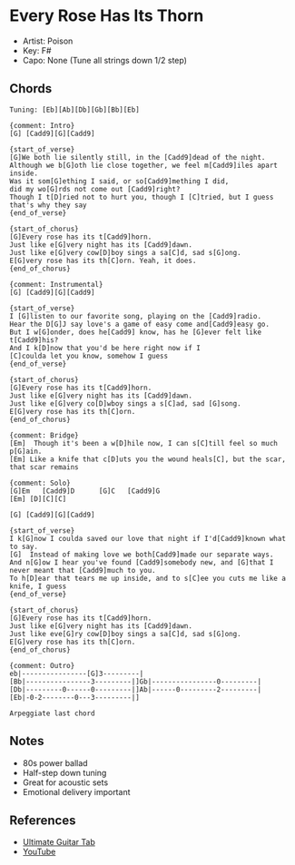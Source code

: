# Every Rose Has Its Thorn
- Artist: Poison
- Key: F#
- Capo: None (Tune all strings down 1/2 step)

## Chords
```
Tuning: [Eb][Ab][Db][Gb][Bb][Eb]

{comment: Intro}
[G] [Cadd9][G][Cadd9]

{start_of_verse}
[G]We both lie silently still, in the [Cadd9]dead of the night.
Although we b[G]oth lie close together, we feel m[Cadd9]iles apart inside.
Was it som[G]ething I said, or so[Cadd9]mething I did,
did my wo[G]rds not come out [Cadd9]right?
Though I t[D]ried not to hurt you, though I [C]tried, but I guess that's why they say
{end_of_verse}

{start_of_chorus}
[G]Every rose has its t[Cadd9]horn.
Just like e[G]very night has its [Cadd9]dawn.
Just like e[G]very cow[D]boy sings a sa[C]d, sad s[G]ong.
E[G]very rose has its th[C]orn. Yeah, it does.
{end_of_chorus}

{comment: Instrumental}
[G] [Cadd9][G][Cadd9]

{start_of_verse}
I [G]listen to our favorite song, playing on the [Cadd9]radio.
Hear the D[G]J say love's a game of easy come and[Cadd9]easy go.
But I w[G]onder, does he[Cadd9] know, has he [G]ever felt like t[Cadd9]his?
And I k[D]now that you'd be here right now if I
[C]coulda let you know, somehow I guess
{end_of_verse}

{start_of_chorus}
[G]Every rose has its t[Cadd9]horn.
Just like e[G]very night has its [Cadd9]dawn.
Just like e[G]very co[D]wboy sings a s[C]ad, sad [G]song.
E[G]very rose has its th[C]orn.
{end_of_chorus}

{comment: Bridge}
[Em]  Though it's been a w[D]hile now, I can s[C]till feel so much p[G]ain.
[Em] Like a knife that c[D]uts you the wound heals[C], but the scar, that scar remains

{comment: Solo}
[G]Em   [Cadd9]D      [G]C   [Cadd9]G
[Em] [D][C][C]

[G] [Cadd9][G][Cadd9]

{start_of_verse}
I k[G]now I coulda saved our love that night if I'd[Cadd9]known what to say.
[G]  Instead of making love we both[Cadd9]made our separate ways.
And n[G]ow I hear you've found [Cadd9]somebody new, and [G]that I never meant that [Cadd9]much to you.
To h[D]ear that tears me up inside, and to s[C]ee you cuts me like a knife, I guess
{end_of_verse}

{start_of_chorus}
[G]Every rose has its t[Cadd9]horn.
Just like e[G]very night has its [Cadd9]dawn.
Just like eve[G]ry cow[D]boy sings a sa[C]d, sad s[G]ong.
E[G]very rose has its th[C]orn.
{end_of_chorus}

{comment: Outro}
eb|----------------[G]3---------|
[Bb|----------------3---------|]Gb|----------------0---------|
[Db|---------0------0---------|]Ab|------0---------2---------|
[Eb|-0-2--------0---3---------|]

Arpeggiate last chord
```

## Notes
- 80s power ballad
- Half-step down tuning
- Great for acoustic sets
- Emotional delivery important

## References
- [Ultimate Guitar Tab](https://tabs.ultimate-guitar.com/tab/poison/every-rose-has-its-thorn-chords-627779)
- [YouTube](https://www.youtube.com/watch?v=WJZfRCLnZ8Q)